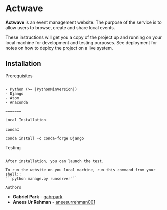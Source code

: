 # Actwave

**Actwave** is an event management website. The purpose of the service is to allow users to browse, create and share local events.

These instructions will get you a copy of the project up and running on your local machine for development and testing purposes. See deployment for notes on how to deploy the project on a live system.

Installation
------------

Prerequisites
~~~~~~~~~~~~~

- Python (>= |PythonMinVersion|)
- Django
- Atom
- Anaconda

=======

Local Installation
~~~~~~~~~~~~~~~~~~

``conda``::

    conda install -c conda-forge Django

Testing
~~~~~~~

After installation, you can launch the test.

To run the website on you local machine, run this command from your shell::
```python manage.py runserver```

Authors
~~~~~~~

* **Gabriel Park** - [gabrpark](https://github.com/gabrpark)
* **Anees Ur Rehman** - [aneesurrehman001](https://github.com/aneesurrehman001)
